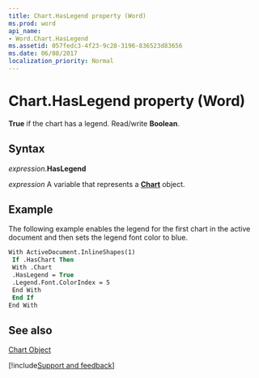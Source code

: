 ```yaml
---
title: Chart.HasLegend property (Word)
ms.prod: word
api_name:
- Word.Chart.HasLegend
ms.assetid: 057fedc3-4f23-9c28-3196-836523d83656
ms.date: 06/08/2017
localization_priority: Normal
---
```



# Chart.HasLegend property (Word)

 **True** if the chart has a legend. Read/write **Boolean**.


## Syntax

_expression_.**HasLegend**

_expression_ A variable that represents a **[Chart](Word.Chart.md)** object.


## Example

The following example enables the legend for the first chart in the active document and then sets the legend font color to blue.


```vb
With ActiveDocument.InlineShapes(1) 
 If .HasChart Then 
 With .Chart 
 .HasLegend = True 
 .Legend.Font.ColorIndex = 5 
 End With 
 End If 
End With
```


## See also


[Chart Object](Word.Chart.md)

[!include[Support and feedback](~/includes/feedback-boilerplate.md)]